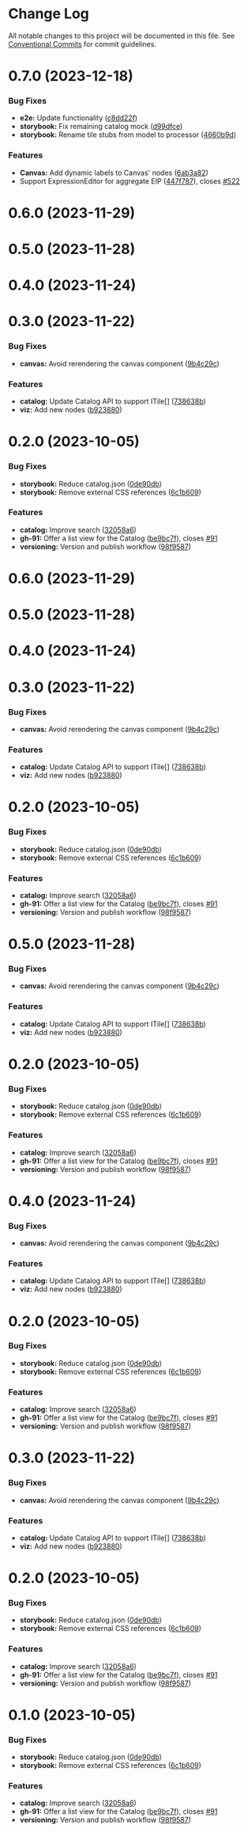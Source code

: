 # Change Log

All notable changes to this project will be documented in this file.
See [Conventional Commits](https://conventionalcommits.org) for commit guidelines.

# 0.7.0 (2023-12-18)

### Bug Fixes

* **e2e:** Update functionality ([c8dd22f](https://github.com/KaotoIO/kaoto-next/commit/c8dd22f547397caeb405bce667bad1e091b12ad4))
* **storybook:** Fix remaining catalog mock ([d99dfce](https://github.com/KaotoIO/kaoto-next/commit/d99dfce1674cd53e095e1acf037d2c0ad9698363))
* **storybook:** Rename tile stubs from model to processor ([4660b9d](https://github.com/KaotoIO/kaoto-next/commit/4660b9de7b2bd57fc98584e5f7d73914e906b2fe))

### Features

* **Canvas:** Add dynamic labels to Canvas' nodes ([6ab3a82](https://github.com/KaotoIO/kaoto-next/commit/6ab3a8215cd3b2b8f80eb0532c36e0fc3e79ce07))
* Support ExpressionEditor for aggregate EIP ([447f787](https://github.com/KaotoIO/kaoto-next/commit/447f78761b8bf1d23446b688b8e41c856869312e)), closes [#522](https://github.com/KaotoIO/kaoto-next/issues/522)

# 0.6.0 (2023-11-29)

# 0.5.0 (2023-11-28)

# 0.4.0 (2023-11-24)

# 0.3.0 (2023-11-22)

### Bug Fixes

* **canvas:** Avoid rerendering the canvas component ([9b4c29c](https://github.com/KaotoIO/kaoto-next/commit/9b4c29cca3458e492960184d6be8f67a30254108))

### Features

* **catalog:** Update Catalog API to support ITile[] ([738638b](https://github.com/KaotoIO/kaoto-next/commit/738638b5081e154c533b74888333e1b5ecd66792))
* **viz:** Add new nodes ([b923880](https://github.com/KaotoIO/kaoto-next/commit/b9238805c424a9ef96f607b14b244867da36ffb8))

# 0.2.0 (2023-10-05)

### Bug Fixes

* **storybook:** Reduce catalog.json ([0de90db](https://github.com/KaotoIO/kaoto-next/commit/0de90db4b6db0d2b5e006769e593a3696bca8bbb))
* **storybook:** Remove external CSS references ([6c1b609](https://github.com/KaotoIO/kaoto-next/commit/6c1b609e4cdd623b4da68bb1bb9f51fceaf54e8a))

### Features

* **catalog:** Improve search ([32058a6](https://github.com/KaotoIO/kaoto-next/commit/32058a63526b77588bc5e79b9bdd92e3dc38d061))
* **gh-91:** Offer a list view for the Catalog ([be9bc7f](https://github.com/KaotoIO/kaoto-next/commit/be9bc7f85f9fa143d394178636780ed45ddfb4a3)), closes [#91](https://github.com/KaotoIO/kaoto-next/issues/91)
* **versioning:** Version and publish workflow ([98f9587](https://github.com/KaotoIO/kaoto-next/commit/98f95879076cd066d1e0cb83d9556468c1277e7a))

# 0.6.0 (2023-11-29)

# 0.5.0 (2023-11-28)

# 0.4.0 (2023-11-24)

# 0.3.0 (2023-11-22)

### Bug Fixes

* **canvas:** Avoid rerendering the canvas component ([9b4c29c](https://github.com/KaotoIO/kaoto-next/commit/9b4c29cca3458e492960184d6be8f67a30254108))

### Features

* **catalog:** Update Catalog API to support ITile[] ([738638b](https://github.com/KaotoIO/kaoto-next/commit/738638b5081e154c533b74888333e1b5ecd66792))
* **viz:** Add new nodes ([b923880](https://github.com/KaotoIO/kaoto-next/commit/b9238805c424a9ef96f607b14b244867da36ffb8))

# 0.2.0 (2023-10-05)

### Bug Fixes

* **storybook:** Reduce catalog.json ([0de90db](https://github.com/KaotoIO/kaoto-next/commit/0de90db4b6db0d2b5e006769e593a3696bca8bbb))
* **storybook:** Remove external CSS references ([6c1b609](https://github.com/KaotoIO/kaoto-next/commit/6c1b609e4cdd623b4da68bb1bb9f51fceaf54e8a))

### Features

* **catalog:** Improve search ([32058a6](https://github.com/KaotoIO/kaoto-next/commit/32058a63526b77588bc5e79b9bdd92e3dc38d061))
* **gh-91:** Offer a list view for the Catalog ([be9bc7f](https://github.com/KaotoIO/kaoto-next/commit/be9bc7f85f9fa143d394178636780ed45ddfb4a3)), closes [#91](https://github.com/KaotoIO/kaoto-next/issues/91)
* **versioning:** Version and publish workflow ([98f9587](https://github.com/KaotoIO/kaoto-next/commit/98f95879076cd066d1e0cb83d9556468c1277e7a))

# 0.5.0 (2023-11-28)

### Bug Fixes

* **canvas:** Avoid rerendering the canvas component ([9b4c29c](https://github.com/KaotoIO/kaoto-next/commit/9b4c29cca3458e492960184d6be8f67a30254108))

### Features

* **catalog:** Update Catalog API to support ITile[] ([738638b](https://github.com/KaotoIO/kaoto-next/commit/738638b5081e154c533b74888333e1b5ecd66792))
* **viz:** Add new nodes ([b923880](https://github.com/KaotoIO/kaoto-next/commit/b9238805c424a9ef96f607b14b244867da36ffb8))

# 0.2.0 (2023-10-05)

### Bug Fixes

* **storybook:** Reduce catalog.json ([0de90db](https://github.com/KaotoIO/kaoto-next/commit/0de90db4b6db0d2b5e006769e593a3696bca8bbb))
* **storybook:** Remove external CSS references ([6c1b609](https://github.com/KaotoIO/kaoto-next/commit/6c1b609e4cdd623b4da68bb1bb9f51fceaf54e8a))

### Features

* **catalog:** Improve search ([32058a6](https://github.com/KaotoIO/kaoto-next/commit/32058a63526b77588bc5e79b9bdd92e3dc38d061))
* **gh-91:** Offer a list view for the Catalog ([be9bc7f](https://github.com/KaotoIO/kaoto-next/commit/be9bc7f85f9fa143d394178636780ed45ddfb4a3)), closes [#91](https://github.com/KaotoIO/kaoto-next/issues/91)
* **versioning:** Version and publish workflow ([98f9587](https://github.com/KaotoIO/kaoto-next/commit/98f95879076cd066d1e0cb83d9556468c1277e7a))

# 0.4.0 (2023-11-24)

### Bug Fixes

* **canvas:** Avoid rerendering the canvas component ([9b4c29c](https://github.com/KaotoIO/kaoto-next/commit/9b4c29cca3458e492960184d6be8f67a30254108))

### Features

* **catalog:** Update Catalog API to support ITile[] ([738638b](https://github.com/KaotoIO/kaoto-next/commit/738638b5081e154c533b74888333e1b5ecd66792))
* **viz:** Add new nodes ([b923880](https://github.com/KaotoIO/kaoto-next/commit/b9238805c424a9ef96f607b14b244867da36ffb8))

# 0.2.0 (2023-10-05)

### Bug Fixes

* **storybook:** Reduce catalog.json ([0de90db](https://github.com/KaotoIO/kaoto-next/commit/0de90db4b6db0d2b5e006769e593a3696bca8bbb))
* **storybook:** Remove external CSS references ([6c1b609](https://github.com/KaotoIO/kaoto-next/commit/6c1b609e4cdd623b4da68bb1bb9f51fceaf54e8a))

### Features

* **catalog:** Improve search ([32058a6](https://github.com/KaotoIO/kaoto-next/commit/32058a63526b77588bc5e79b9bdd92e3dc38d061))
* **gh-91:** Offer a list view for the Catalog ([be9bc7f](https://github.com/KaotoIO/kaoto-next/commit/be9bc7f85f9fa143d394178636780ed45ddfb4a3)), closes [#91](https://github.com/KaotoIO/kaoto-next/issues/91)
* **versioning:** Version and publish workflow ([98f9587](https://github.com/KaotoIO/kaoto-next/commit/98f95879076cd066d1e0cb83d9556468c1277e7a))

# 0.3.0 (2023-11-22)

### Bug Fixes

* **canvas:** Avoid rerendering the canvas component ([9b4c29c](https://github.com/KaotoIO/kaoto-next/commit/9b4c29cca3458e492960184d6be8f67a30254108))

### Features

* **catalog:** Update Catalog API to support ITile[] ([738638b](https://github.com/KaotoIO/kaoto-next/commit/738638b5081e154c533b74888333e1b5ecd66792))
* **viz:** Add new nodes ([b923880](https://github.com/KaotoIO/kaoto-next/commit/b9238805c424a9ef96f607b14b244867da36ffb8))

# 0.2.0 (2023-10-05)

### Bug Fixes

* **storybook:** Reduce catalog.json ([0de90db](https://github.com/KaotoIO/kaoto-next/commit/0de90db4b6db0d2b5e006769e593a3696bca8bbb))
* **storybook:** Remove external CSS references ([6c1b609](https://github.com/KaotoIO/kaoto-next/commit/6c1b609e4cdd623b4da68bb1bb9f51fceaf54e8a))

### Features

* **catalog:** Improve search ([32058a6](https://github.com/KaotoIO/kaoto-next/commit/32058a63526b77588bc5e79b9bdd92e3dc38d061))
* **gh-91:** Offer a list view for the Catalog ([be9bc7f](https://github.com/KaotoIO/kaoto-next/commit/be9bc7f85f9fa143d394178636780ed45ddfb4a3)), closes [#91](https://github.com/KaotoIO/kaoto-next/issues/91)
* **versioning:** Version and publish workflow ([98f9587](https://github.com/KaotoIO/kaoto-next/commit/98f95879076cd066d1e0cb83d9556468c1277e7a))

# 0.1.0 (2023-10-05)

### Bug Fixes

* **storybook:** Reduce catalog.json ([0de90db](https://github.com/KaotoIO/kaoto-next/commit/0de90db4b6db0d2b5e006769e593a3696bca8bbb))
* **storybook:** Remove external CSS references ([6c1b609](https://github.com/KaotoIO/kaoto-next/commit/6c1b609e4cdd623b4da68bb1bb9f51fceaf54e8a))

### Features

* **catalog:** Improve search ([32058a6](https://github.com/KaotoIO/kaoto-next/commit/32058a63526b77588bc5e79b9bdd92e3dc38d061))
* **gh-91:** Offer a list view for the Catalog ([be9bc7f](https://github.com/KaotoIO/kaoto-next/commit/be9bc7f85f9fa143d394178636780ed45ddfb4a3)), closes [#91](https://github.com/KaotoIO/kaoto-next/issues/91)
* **versioning:** Version and publish workflow ([98f9587](https://github.com/KaotoIO/kaoto-next/commit/98f95879076cd066d1e0cb83d9556468c1277e7a))
